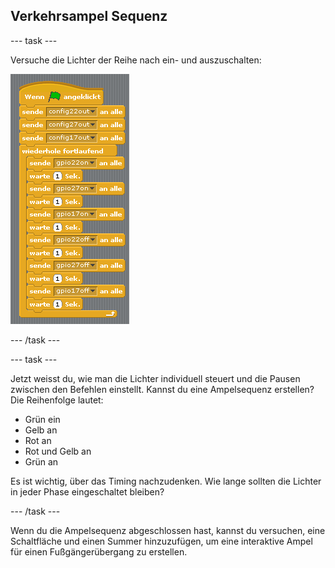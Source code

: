 ## Verkehrsampel Sequenz

\--- task \---

Versuche die Lichter der Reihe nach ein- und auszuschalten:

![](images/scratch1-5.png)

\--- /task \---

\--- task \---

Jetzt weisst du, wie man die Lichter individuell steuert und die Pausen zwischen den Befehlen einstellt. Kannst du eine Ampelsequenz erstellen? Die Reihenfolge lautet:

- Grün ein
- Gelb an
- Rot an
- Rot und Gelb an
- Grün an

Es ist wichtig, über das Timing nachzudenken. Wie lange sollten die Lichter in jeder Phase eingeschaltet bleiben?

\--- /task \---

Wenn du die Ampelsequenz abgeschlossen hast, kannst du versuchen, eine Schaltfläche und einen Summer hinzuzufügen, um eine interaktive Ampel für einen Fußgängerübergang zu erstellen.